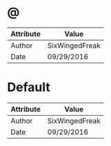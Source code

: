 # @
| Attribute | Value |
| ---  | ---     |
| Author | SixWingedFreak |
| Date | 09/29/2016 |
# Default
| Attribute | Value |
| ---  | ---     |
| Author | SixWingedFreak |
| Date | 09/29/2016 |
